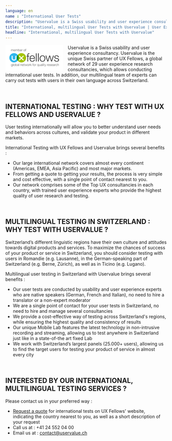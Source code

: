 ```yaml
---
language: en
name : "International User Tests"
description: "Uservalue is a Swiss usability and user experience consultancy. Uservalue is the unique Swiss partner of UX Fellows, a global network of 29 user experience research consultancies, which allows conducting international user tests. In addition, our multilingual team of experts can carry out tests with users in their own language across Switzerland."
title: "International, multilingual User Tests with Uservalue | User Experience, UX, Usability | Switzerland"
headline: "International, multilingual User Tests with Uservalue" 
---
```

<p align=justify><img align=left alt="ux fellows" src=/dist/img/resize/ux_logo_claim_member_RGB-medium-180x80.png style=width:180px;float:left;height:80px;PADDING-RIGHT:15px width=180 height=80 /></p>

Uservalue is a Swiss usability and user experience consultancy. Uservalue is the unique Swiss partner of UX Fellows, a global network of 29 user experience research consultancies, which allows conducting international user tests. In addition, our multilingual team of experts can carry out tests with users in their own language across Switzerland.

<p align=justify>

<br />

## INTERNATIONAL TESTING : WHY TEST WITH UX FELLOWS AND USERVALUE ?

User testing internationally will allow you to better understand user needs and behaviors across cultures, and validate your product in different markets.

International Testing with UX Fellows and Uservalue brings several benefits :

* Our large international network covers almost every continent (Americas, EMEA, Asia Pacific) and most major markets.
* From getting a quote to getting your results, the process is very simple and cost effective, with a single point of contact nearest to you.</li>
* Our network comprises some of the Top UX consultancies in each country, with trained user experience experts who provide the highest quality of user research and testing.</li>

<br />

## MULTILINGUAL TESTING IN SWITZERLAND : WHY TEST WITH USERVALUE ?

Switzerland’s different linguistic regions have their own culture and attitudes towards digital products and services. To maximize the chances of success of your product or service in Switzerland, you should consider testing with users in Romandie (e.g. Lausanne), in the German-speaking part of Switzerland (e.g. Berne, Zürich), as well as in Ticino (e.g. Lugano).

Multilingual user testing in Switzerland with Uservalue brings several benefits :

* Our user tests are conducted by usability and user experience experts who are native speakers (German, French and Italian), no need to hire a translator or a non-expert moderator
* We are a single point of contact for your user tests in Switzerland, no need to hire and manage several consultancies
* We provide a cost-effective way of testing across Switzerland's regions, while ensuring the highest quality and consistency of results
* Our unique Mobile Lab features the latest technology in non-intrusive recording and streaming, allowing us to test anywhere in Switzerland just like in a state-of-the art fixed Lab
* We work with Switzerland’s largest panels (25.000+ users), allowing us to find the target users for testing your product of service in almost every city

<br />

## INTERESTED BY OUR INTERNATIONAL, MULTILINGUAL TESTING SERVICES ?

Please contact us in your preferred way :

* <a target="_blank" href=http://www.uxfellows.com/>Request a quote</a> for international tests on UX Fellows' website, indicating the country nearest to you, as well as a short description of your request
* Call us at : +41 24 552 04 00
* Email us at : <a href=mailto:contact@uservalue.ch>contact@uservalue.ch</a>